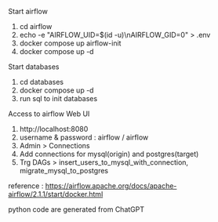 Start airflow

1. cd airflow
2. echo -e "AIRFLOW_UID=$(id -u)\nAIRFLOW_GID=0" > .env
3. docker compose up airflow-init
4. docker compose up -d

Start databases

1. cd databases
2. docker compose up -d
3. run sql to init databases

Access to airflow Web UI

1. http://localhost:8080
2. username & password : airflow / airflow
3. Admin > Connections
4. Add connections for mysql(origin) and postgres(target)
5. Trg DAGs > insert_users_to_mysql_with_connection, migrate_mysql_to_postgres

reference :
https://airflow.apache.org/docs/apache-airflow/2.1.1/start/docker.html

python code are generated from ChatGPT
